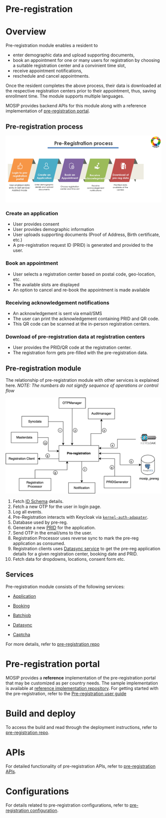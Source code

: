 # Pre-registration 

# Overview
Pre-registration module enables a resident to 
* enter demographic data and upload supporting documents,
* book an appointment for one or many users for registration by choosing a suitable registration center and a convinient time slot,
* receive appointment notifications,
* reschedule and cancel appointments.

Once the resident completes the above process, their data is downloaded at the respective registration centers prior to their appointment, thus, saving enrollment time. The  module supports multiple languages. 

MOSIP provides backend APIs for this module along with a reference implementation of [pre-registration portal](#pre-registration-portal).

## Pre-registration process

![](_images/pre-reg-process.png)

### Create an application
* User provides consent
* User provides demographic information
* User uploads supporting documents (Proof of Address, Birth certificate, etc.)
* A pre-registration request ID (PRID) is generated and provided to the user.

### Book an appointment
* User selects a registration center based on postal code, geo-location, etc.
* The available slots are displayed
* An option to cancel and re-book the appointment is made available

### Receiving acknowledgement notifications
* An acknowledgement is sent via email/SMS 
* The user can print the acknowledgement containing PRID and QR code. 
* This QR code can be scanned at the in-person registration centers.

### Download of pre-registration data at registration centers
* User provides the PRID/QR code at the registration center.
* The registration form gets pre-filled with the pre-registration data.


## Pre-registration module
The relationship of pre-registration module  with other services is explained here.  _NOTE: The numbers do not signify sequence of operations or control flow_

![](_images/pre-reg-entity.png)

1. Fetch [ID Schema](id-schema) details.
2. Fetch a new OTP for the user in login page.
3. Log all events.
4. Pre-Registration interacts with Keycloak via [`kernel-auth-adapater`](https://github.com/mosip/mosip-openid-bridge/tree/1.2.0-rc2).
5. Database used by pre-reg.
6. Generate a new [PRID](identifiers.md#prid) for the application.
7. Send OTP in the email/sms to the user.
8. Registration Processor uses reverse sync to mark the pre-reg application as consumed.
9. Registration clients uses [Datasync service](https://github.com/mosip/pre-registration/tree/1.2.0-rc2/pre-registration/pre-registration-datasync-service) to get the pre-reg application details for a given registration center, booking date and PRID.
10. Fetch data for dropdowns, locations, consent form etc.

## Services

Pre-registration module consists of the following services:
* [Application](https://github.com/mosip/pre-registration/tree/1.2.0-rc2/pre-registration/pre-registration-application-service)
* [Booking](https://github.com/mosip/mosip-ref-impl/tree/1.2.0-rc2/pre-registration-booking-service)
* [Batchjob](https://github.com/mosip/pre-registration/tree/1.2.0-rc2/pre-registration/pre-registration-batchjob)

* [Datasync](https://github.com/mosip/pre-registration/tree/1.2.0-rc2/pre-registration/pre-registration-datasync-service)
* [Captcha](https://github.com/mosip/pre-registration/tree/1.2.0-rc2/pre-registration/pre-registration-captcha-service)

For more details, refer to [pre-registration repo](https://github.com/pjoshi751/pre-registration/tree/develop)

# Pre-registration portal
MOSIP provides a **reference** implementation of the pre-registration portal that may be customized as per country needs. The sample implementation is available at [reference implementation repository](https://github.com/mosip/mosip-ref-impl).
For getting started with the pre-registration, refer to the [Pre-registration user guide](pre-registration-user-guide.md) 

# Build and deploy
To access the build and read through the deployment instructions, refer to [pre-registration repo](https://github.com/pjoshi751/pre-registration/tree/develop).

# APIs
For detailed functionality of pre-registration APIs, refer to [pre-registration APIs](../../../api-reference/Pre-Registration-APIs.md).

# Configurations
For details related to pre-registration configurations, refer to [pre-registration configuration](https://github.com/pjoshi751/pre-registration/blob/develop/docs/configuration.md).
